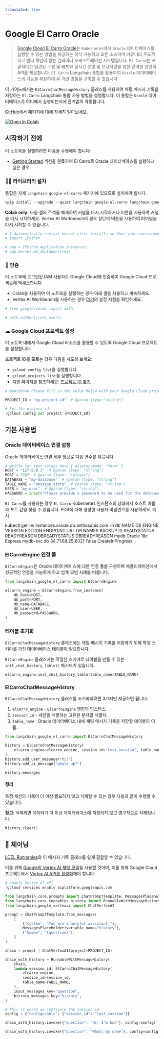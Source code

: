 ```yaml
---
translated: true
---
```


# Google El Carro Oracle

> [Google Cloud El Carro Oracle](https://github.com/GoogleCloudPlatform/elcarro-oracle-operator)는 `Kubernetes`에서 `Oracle` 데이터베이스를 실행할 수 있는 방법을 제공하는 이식 가능하고 오픈 소스이며 커뮤니티 주도적이고 벤더 락인이 없는 컨테이너 오케스트레이션 시스템입니다. `El Carro`는 포괄적이고 일관된 구성 및 배포와 실시간 운영 및 모니터링을 위한 강력한 선언적 API를 제공합니다. `El Carro` Langchain 통합을 활용하여 `Oracle` 데이터베이스의 기능을 확장하여 AI 기반 경험을 구축할 수 있습니다.

이 가이드에서는 `ElCarroChatMessageHistory` 클래스를 사용하여 채팅 메시지 기록을 저장하는 `El Carro` Langchain 통합 사용 방법을 설명합니다. 이 통합은 `Oracle` 데이터베이스가 어디에서 실행되는지에 관계없이 작동합니다.

[GitHub](https://github.com/googleapis/langchain-google-el-carro-python/)에서 패키지에 대해 자세히 알아보세요.

[![Open In Colab](https://colab.research.google.com/assets/colab-badge.svg)](https://colab.research.google.com/github/googleapis/langchain-google-el-carro-python/blob/main/docs/chat_message_history.ipynb)

## 시작하기 전에

이 노트북을 실행하려면 다음을 수행해야 합니다:

 * [Getting Started](https://github.com/googleapis/langchain-google-el-carro-python/tree/main/README.md#getting-started) 섹션을 완료하여 El Carro로 Oracle 데이터베이스를 실행하고 싶은 경우.

### 🦜🔗 라이브러리 설치

통합은 자체 `langchain-google-el-carro` 패키지에 있으므로 설치해야 합니다.

```python
%pip install --upgrade --quiet langchain-google-el-carro langchain-google-vertexai langchain
```

**Colab only:** 다음 셀의 주석을 해제하여 커널을 다시 시작하거나 버튼을 사용하여 커널을 다시 시작하세요. Vertex AI Workbench의 경우 상단의 버튼을 사용하여 터미널을 다시 시작할 수 있습니다.

```python
# # Automatically restart kernel after installs so that your environment can access the new packages
# import IPython

# app = IPython.Application.instance()
# app.kernel.do_shutdown(True)
```

### 🔐 인증

이 노트북에 로그인된 IAM 사용자로 Google Cloud에 인증하여 Google Cloud 프로젝트에 액세스합니다.

* Colab을 사용하여 이 노트북을 실행하는 경우 아래 셀을 사용하고 계속하세요.
* Vertex AI Workbench를 사용하는 경우 [여기](https://github.com/GoogleCloudPlatform/generative-ai/tree/main/setup-env)의 설정 지침을 확인하세요.

```python
# from google.colab import auth

# auth.authenticate_user()
```

### ☁ Google Cloud 프로젝트 설정

이 노트북 내에서 Google Cloud 리소스를 활용할 수 있도록 Google Cloud 프로젝트를 설정합니다.

프로젝트 ID를 모르는 경우 다음을 시도해 보세요:

* `gcloud config list`를 실행합니다.
* `gcloud projects list`를 실행합니다.
* 지원 페이지를 참조하세요: [프로젝트 ID 찾기](https://support.google.com/googleapi/answer/7014113).

```python
# @markdown Please fill in the value below with your Google Cloud project ID and then run the cell.

PROJECT_ID = "my-project-id"  # @param {type:"string"}

# Set the project id
!gcloud config set project {PROJECT_ID}
```

## 기본 사용법

### Oracle 데이터베이스 연결 설정

Oracle 데이터베이스 연결 세부 정보로 다음 변수를 채웁니다.

```python
# @title Set Your Values Here { display-mode: "form" }
HOST = "127.0.0.1"  # @param {type: "string"}
PORT = 3307  # @param {type: "integer"}
DATABASE = "my-database"  # @param {type: "string"}
TABLE_NAME = "message_store"  # @param {type: "string"}
USER = "my-user"  # @param {type: "string"}
PASSWORD = input("Please provide a password to be used for the database user: ")
```

`El Carro`를 사용하는 경우 `El Carro` Kubernetes 인스턴스의 상태에서 호스트 이름과 포트 값을 찾을 수 있습니다.
PDB에 대해 생성한 사용자 비밀번호를 사용하세요.
예시

kubectl get -w instances.oracle.db.anthosapis.com -n db
NAME   DB ENGINE   VERSION   EDITION      ENDPOINT      URL                DB NAMES   BACKUP ID   READYSTATUS   READYREASON        DBREADYSTATUS   DBREADYREASON
mydb   Oracle      18c       Express      mydb-svc.db   34.71.69.25:6021                          False         CreateInProgress

### ElCarroEngine 연결 풀

`ElCarroEngine`은 Oracle 데이터베이스에 대한 연결 풀을 구성하여 애플리케이션에서 성공적인 연결을 가능하게 하고 업계 모범 사례를 따릅니다.

```python
from langchain_google_el_carro import ElCarroEngine

elcarro_engine = ElCarroEngine.from_instance(
    db_host=HOST,
    db_port=PORT,
    db_name=DATABASE,
    db_user=USER,
    db_password=PASSWORD,
)
```

### 테이블 초기화

`ElCarroChatMessageHistory` 클래스에는 채팅 메시지 기록을 저장하기 위해 특정 스키마를 가진 데이터베이스 테이블이 필요합니다.

`ElCarroEngine` 클래스에는 적절한 스키마로 테이블을 만들 수 있는 `init_chat_history_table()` 메서드가 있습니다.

```python
elcarro_engine.init_chat_history_table(table_name=TABLE_NAME)
```

### ElCarroChatMessageHistory

`ElCarroChatMessageHistory` 클래스를 초기화하려면 3가지만 제공하면 됩니다:

1. `elcarro_engine` - `ElCarroEngine` 엔진의 인스턴스.
1. `session_id` - 세션을 식별하는 고유한 문자열 식별자.
1. `table_name` : Oracle 데이터베이스 내에 채팅 메시지 기록을 저장할 테이블의 이름.

```python
from langchain_google_el_carro import ElCarroChatMessageHistory

history = ElCarroChatMessageHistory(
    elcarro_engine=elcarro_engine, session_id="test_session", table_name=TABLE_NAME
)
history.add_user_message("hi!")
history.add_ai_message("whats up?")
```

```python
history.messages
```

#### 정리

특정 세션의 기록이 더 이상 필요하지 않고 삭제할 수 있는 경우 다음과 같이 수행할 수 있습니다.

**참고:** 삭제되면 데이터가 더 이상 데이터베이스에 저장되지 않고 영구적으로 삭제됩니다.

```python
history.clear()
```

## 🔗 체이닝

[LCEL Runnables](/docs/expression_language/how_to/message_history)와 이 메시지 기록 클래스를 쉽게 결합할 수 있습니다.

이를 위해 [Google의 Vertex AI 채팅 모델](/docs/integrations/chat/google_vertex_ai_palm)을 사용할 것이며, 이를 위해 Google Cloud 프로젝트에서 [Vertex AI API를 활성화](https://console.cloud.google.com/flows/enableapi?apiid=aiplatform.googleapis.com)해야 합니다.

```python
# enable Vertex AI API
!gcloud services enable aiplatform.googleapis.com
```

```python
from langchain_core.prompts import ChatPromptTemplate, MessagesPlaceholder
from langchain_core.runnables.history import RunnableWithMessageHistory
from langchain_google_vertexai import ChatVertexAI
```

```python
prompt = ChatPromptTemplate.from_messages(
    [
        ("system", "You are a helpful assistant."),
        MessagesPlaceholder(variable_name="history"),
        ("human", "{question}"),
    ]
)

chain = prompt | ChatVertexAI(project=PROJECT_ID)
```

```python
chain_with_history = RunnableWithMessageHistory(
    chain,
    lambda session_id: ElCarroChatMessageHistory(
        elcarro_engine,
        session_id=session_id,
        table_name=TABLE_NAME,
    ),
    input_messages_key="question",
    history_messages_key="history",
)
```

```python
# This is where we configure the session id
config = {"configurable": {"session_id": "test_session"}}
```

```python
chain_with_history.invoke({"question": "Hi! I'm bob"}, config=config)
```

```python
chain_with_history.invoke({"question": "Whats my name"}, config=config)
```
